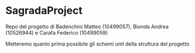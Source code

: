 # SagradaProject
Repo del progetto di Badenchini Matteo (10499057), Bionda Andrea (10526944) e Carafa Federico (10499059)


Metteremo quanto prima possibile gli schemi uml della struttura del progetto
